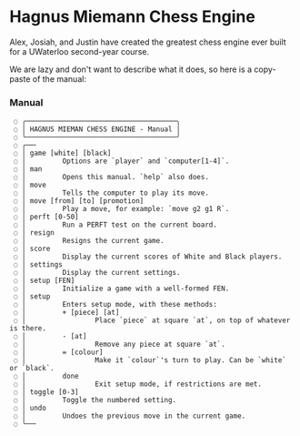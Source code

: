 # Hagnus Miemann Chess Engine

Alex, Josiah, and Justin have created the greatest chess engine ever built for a UWaterloo second-year course.

We are lazy and don't want to describe what it does, so here is a copy-paste of the manual:

### Manual
```
 ◌ ╭─────────────────────────────────────╮
 ◌ │ HAGNUS MIEMAN CHESS ENGINE - Manual │
 ◌ ╰─────────────────────────────────────╯
 ◌ ╭──╴
 ◌ │ game [white] [black]
 ◌ │         Options are `player` and `computer[1-4]`.
 ◌ │ man
 ◌ │         Opens this manual. `help` also does.
 ◌ │ move
 ◌ │         Tells the computer to play its move.
 ◌ │ move [from] [to] [promotion]
 ◌ │         Play a move, for example: `move g2 g1 R`.
 ◌ │ perft [0-50]
 ◌ │         Run a PERFT test on the current board.
 ◌ │ resign
 ◌ │         Resigns the current game.
 ◌ │ score
 ◌ │         Display the current scores of White and Black players.
 ◌ │ settings
 ◌ │         Display the current settings.
 ◌ │ setup [FEN]
 ◌ │         Initialize a game with a well-formed FEN.
 ◌ │ setup
 ◌ │         Enters setup mode, with these methods:
 ◌ │         + [piece] [at]
 ◌ │                 Place `piece` at square `at`, on top of whatever is there.
 ◌ │         - [at]
 ◌ │                 Remove any piece at square `at`.
 ◌ │         = [colour]
 ◌ │                 Make it `colour`'s turn to play. Can be `white` or `black`.
 ◌ │         done
 ◌ │                 Exit setup mode, if restrictions are met.
 ◌ │ toggle [0-3]
 ◌ │         Toggle the numbered setting.
 ◌ │ undo
 ◌ │         Undoes the previous move in the current game.
 ◌ ╰──╴
```
